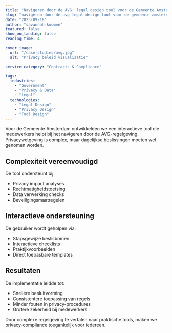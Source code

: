 ```yaml
---
title: "Navigeren door de AVG: legal design tool voor de Gemeente Amsterdam"
slug: "navigeren-door-de-avg-legal-design-tool-voor-de-gemeente-amsterdam"
date: "2023-09-18"
author: "savannah-koomen"
featured: false
show_on_landing: false
reading_time: 4

cover_image:
  url: "/case-studies/avg.jpg"
  alt: "Privacy beleid visualisatie"

service_category: "Contracts & Compliance"

tags:
  industries:
    - "Government"
    - "Privacy & Data"
    - "Legal"
  technologies:
    - "Legal Design"
    - "Privacy Design"
    - "Tool Design"
---
```


Voor de Gemeente Amsterdam ontwikkelden we een interactieve tool die medewerkers helpt bij het navigeren door de AVG-regelgeving. Privacywetgeving is complex, maar dagelijkse beslissingen moeten wel genomen worden.

## Complexiteit vereenvoudigd

De tool ondersteunt bij:

- Privacy impact analyses
- Rechtmatigheidstoetsing
- Data verwerking checks
- Beveiligingsmaatregelen

## Interactieve ondersteuning

De gebruiker wordt geholpen via:

- Stapsgewijze beslisbomen
- Interactieve checklists
- Praktijkvoorbeelden
- Direct toepasbare templates

## Resultaten

De implementatie leidde tot:

- Snellere besluitvorming
- Consistentere toepassing van regels
- Minder fouten in privacy-procedures
- Grotere zekerheid bij medewerkers

Door complexe regelgeving te vertalen naar praktische tools, maken we privacy-compliance toegankelijk voor iedereen.
